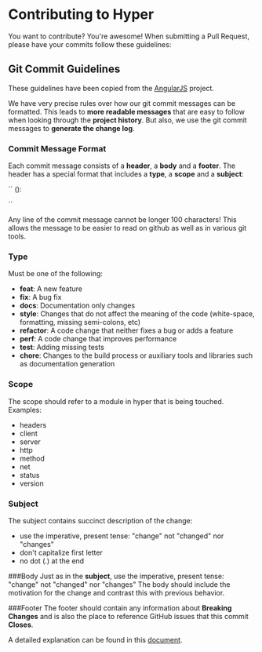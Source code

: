 # Contributing to Hyper

You want to contribute? You're awesome! When submitting a Pull Request, please have your commits follow these guidelines:

## Git Commit Guidelines

These guidelines have been copied from the [AngularJS](https://github.com/angular/angular.js/blob/master/CONTRIBUTING.md#-git-commit-guidelines)
project.

We have very precise rules over how our git commit messages can be formatted.  This leads to **more
readable messages** that are easy to follow when looking through the **project history**.  But also,
we use the git commit messages to **generate the change log**.

### Commit Message Format
Each commit message consists of a **header**, a **body** and a **footer**.  The header has a special
format that includes a **type**, a **scope** and a **subject**:

``
<type>(<scope>): <subject>
<BLANK LINE>
<body>
<BLANK LINE>
<footer>
``

Any line of the commit message cannot be longer 100 characters! This allows the message to be easier
to read on github as well as in various git tools.

### Type
Must be one of the following:

* **feat**: A new feature
* **fix**: A bug fix
* **docs**: Documentation only changes
* **style**: Changes that do not affect the meaning of the code (white-space, formatting, missing
  semi-colons, etc)
* **refactor**: A code change that neither fixes a bug or adds a feature
* **perf**: A code change that improves performance
* **test**: Adding missing tests
* **chore**: Changes to the build process or auxiliary tools and libraries such as documentation
    generation

### Scope
The scope should refer to a module in hyper that is being touched. Examples:

* headers
* client
* server
* http
* method
* net
* status
* version

### Subject
The subject contains succinct description of the change:

* use the imperative, present tense: "change" not "changed" nor "changes"
* don't capitalize first letter
* no dot (.) at the end

###Body
Just as in the **subject**, use the imperative, present tense: "change" not "changed" nor "changes"
The body should include the motivation for the change and contrast this with previous behavior.

###Footer
The footer should contain any information about **Breaking Changes** and is also the place to
reference GitHub issues that this commit **Closes**.


A detailed explanation can be found in this [document][commit-message-format].

[commit-message-format]: https://docs.google.com/document/d/1QrDFcIiPjSLDn3EL15IJygNPiHORgU1_OOAqWjiDU5Y/edit#
